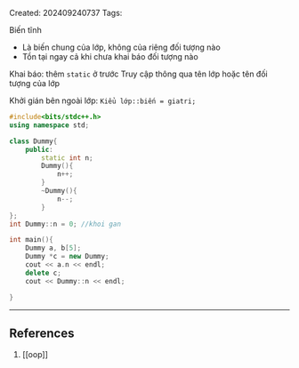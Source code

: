 Created: 202409240737
Tags: 

Biến tĩnh 
- Là biến chung của lớp, không của riêng đối tượng nào
- Tồn tại ngay cả khi chưa khai báo đối tượng nào

Khai báo: thêm `static` ở trước
Truy cập thông qua tên lớp hoặc tên đối tượng của lớp

Khởi gián bên ngoài lớp: `Kiểu lớp::biến = giatri;`

```C++
#include<bits/stdc++.h>
using namespace std;

class Dummy{
	public:
		static int n;
		Dummy(){
			n++;
		}
		~Dummy(){
			n--;
		}
};
int Dummy::n = 0; //khoi gan

int main(){
	Dummy a, b[5];
	Dummy *c = new Dummy;
	cout << a.n << endl;
	delete c; 
	cout << Dummy::n << endl;

}

```



-----
## References
1. [[oop]]
